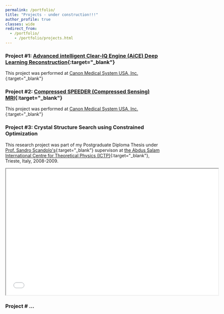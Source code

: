 ```yaml
---
permalink: /portfolio/
title: "Projects - under construction!!!"
author_profile: true
classes: wide
redirect_from:
  - /portfolio/
    - /portfolio/projects.html
---
```


### Project #1: [Advanced intelligent Clear-IQ Engine (AiCE) Deep Learning Reconstruction](https://us.medical.canon/products/magnetic-resonance/aice/){:target="_blank"}

This project was performed at [Canon Medical System USA, Inc.](https://us.medical.canon/){:target="_blank"}


### Project #2: [Compressed SPEEDER (Compressed Sensing) MRI](https://us.medical.canon/products/magnetic-resonance/technology/compressed-speeder/){:target="_blank"}

This project was performed at [Canon Medical System USA, Inc.](https://us.medical.canon/){:target="_blank"}


### Project #3: Crystal Structure Search using Constrained Optimization

This research project was part of my Postgraduate Diploma Thesis under [Prof. Sandro Scandolo's](https://www.ictp.it/phonebook/person?id=2464){:target="_blank"} supervison at [the Abdus Salam International Centre for Theoretical Physics (ICTP)](https://www.ictp.it/){:target="_blank"}, Trieste, Italy, 2008-2009.

<center>
<div class="yt">
<iframe src="/files/htmls/IctpThesis.html" width="672" height="400" allowfullscreen></iframe>
</div>
</center>

### Project # ...
